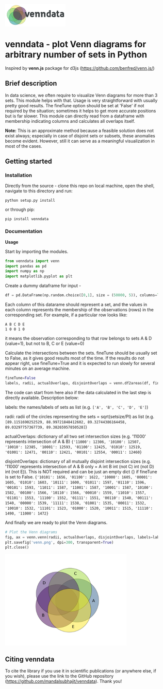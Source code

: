 <img src="https://github.com/mandalsubhajit/venndata/blob/master/venndata.png" width="200">


# venndata - plot Venn diagrams for arbitrary number of sets in Python

Inspired by **venn.js** package for d3js (https://github.com/benfred/venn.js/) 

## Brief description

In data science, we often require to visualize Venn diagrams for more than 3 sets. This module helps with that. Usage is very straightforward with usually pretty good results. The fineTune option should be set at 'False' if not required by the situation; sometimes it helps to get more accurate positions but is far slower. This module can directly read from a dataframe with membership indicating columns and calculates all overlaps itself.

**Note:** This is an approximate method because a feasible solution does not exist always; especially in case of disjoint sets or subsets, these anomalies become evident. However, still it can serve as a meaningful visualization in most of the cases.

## Getting started

### Installation

Directly from the source - clone this repo on local machine, open the shell, navigate to this directory and run:
```
python setup.py install
```
or through pip:
```
pip install venndata
```

### Documentation

**Usage**

Start by importing the modules.
```python
from venndata import venn
import pandas as pd
import numpy as np
import matplotlib.pyplot as plt
```

Create a dummy dataframe for input -
```python
df = pd.DataFrame(np.random.choice([0,1], size = (50000, 5)), columns=list('ABCDE'))
```
Each column of this datarame should represent a set,
and the values in each column represents the membership of the observations (rows) in the corresponding
set. For example, if a particular row looks like:
```
A B C D E
1 0 0 1 0
```
it means the observation corresponding to that row belongs to sets A & D (value=1), but not to B, C or E (value=0)


Calculate the intersections between the sets. fineTune should be usually set to False, as it gives good results most of the time. If the results do not appear right, use fineTune=True and it is expected to run slowly for several minutes on an average machine.
```python
fineTune=False
labels, radii, actualOverlaps, disjointOverlaps = venn.df2areas(df, fineTune=fineTune)
```

The code can start from here also if the data calculated in the last step is directly available. Description below:

labels: the names/labels of sets as list (e.g. ```['A', 'B', 'C', 'D', 'E']```)

radii: radii of the circles representing the sets = sqrt(setsize/PI) as list (e.g. ```[89.1151690252529, 88.99721848412602, 89.32744386164458, 89.03297757367739, 89.38265957850528]```)

actualOverlaps: dictionary of all two set intersection sizes (e.g. '11000' represents intersection of A & B)
```{'11000': 12306, '10100': 12507, '10010': 12385, '10001': 12593, '01100': 12425, '01010': 12519, '01001': 12471, '00110': 12421, '00101': 12554, '00011': 12460}```

disjointOverlaps: dictionary of all mutually disjoint intersection sizes (e.g. '11000' represents intersection of A & B only
= A int B int (not C) int (not D) int (not E)). This is NOT required and can be just an empty dict {} if fineTune
is set to False.
```{'10101': 1656, '01100': 1622, '10000': 1605, '00001': 1605, '01010': 1603, '10111': 1600, '01011': 1597, '01110': 1596, '00101': 1593, '11011': 1587, '11001': 1587, '10001': 1587, '10100': 1582, '00100': 1566, '10110': 1566, '00010': 1559, '11010': 1557, '01101': 1553, '11100': 1552, '01111': 1551, '00110': 1540, '00111': 1540, '00000': 1539, '11111': 1538, '01001': 1535, '00011': 1532, '10010': 1532, '11101': 1523, '01000': 1520, '10011': 1515, '11110': 1490, '11000': 1472}```



And finally we are ready to plot the Venn diagrams.
```python
# Plot the Venn diagrams
fig, ax = venn.venn(radii, actualOverlaps, disjointOverlaps, labels=labels, labelsize='auto', cmap=None, fineTune=fineTune)
plt.savefig('venn.png', dpi=300, transparent=True)
plt.close()
```
<img src="https://github.com/mandalsubhajit/venndata/blob/master/venn.png" width="400">


## Citing **venndata**

To cite the library if you use it in scientific publications (or anywhere else, if you wish), please use the link to the GitHub repository (https://github.com/mandalsubhajit/venndata). Thank you!
